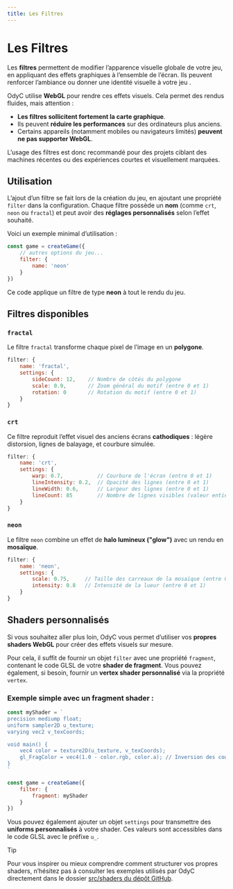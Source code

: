 ```yaml
---
title: Les Filtres
---
```


# Les Filtres

Les **filtres** permettent de modifier l’apparence visuelle globale de votre jeu, en appliquant des effets graphiques à l’ensemble de l’écran. Ils peuvent renforcer l’ambiance ou donner une identité visuelle à votre jeu .

OdyC utilise **WebGL** pour rendre ces effets visuels. Cela permet des rendus fluides, mais attention :

- **Les filtres sollicitent fortement la carte graphique**.
- Ils peuvent **réduire les performances** sur des ordinateurs plus anciens.
- Certains appareils (notamment mobiles ou navigateurs limités) **peuvent ne pas supporter WebGL**.

L’usage des filtres est donc recommandé pour des projets ciblant des machines récentes ou des expériences courtes et visuellement marquées.

## Utilisation

L’ajout d’un filtre se fait lors de la création du jeu, en ajoutant une propriété `filter` dans la configuration. Chaque filtre possède un **nom** (comme `crt`, `neon` ou `fractal`) et peut avoir des **réglages personnalisés** selon l’effet souhaité.

Voici un exemple minimal d’utilisation :

```js
const game = createGame({
	// autres options du jeu...
	filter: {
		name: 'neon'
	}
})
```

Ce code applique un filtre de type **neon** à tout le rendu du jeu.

## Filtres disponibles

### `fractal`

Le filtre `fractal` transforme chaque pixel de l’image en un **polygone**.

```js
filter: {
	name: 'fractal',
	settings: {
		sideCount: 12,    // Nombre de côtés du polygone
		scale: 0.9,       // Zoom général du motif (entre 0 et 1)
		rotation: 0       // Rotation du motif (entre 0 et 1)
	}
}
```

### `crt`

Ce filtre reproduit l’effet visuel des anciens écrans **cathodiques** : légère distorsion, lignes de balayage, et courbure simulée.

```js
filter: {
	name: 'crt',
	settings: {
		warp: 0.7,           // Courbure de l'écran (entre 0 et 1)
		lineIntensity: 0.2,  // Opacité des lignes (entre 0 et 1)
		lineWidth: 0.6,      // Largeur des lignes (entre 0 et 1)
		lineCount: 85        // Nombre de lignes visibles (valeur entière)
	}
}
```

### `neon`

Le filtre `neon` combine un effet de **halo lumineux ("glow")** avec un rendu en **mosaïque**.

```js
filter: {
	name: 'neon',
	settings: {
		scale: 0.75,     // Taille des carreaux de la mosaïque (entre 0 et 1)
		intensity: 0.8   // Intensité de la lueur (entre 0 et 1)
	}
}
```

## Shaders personnalisés

Si vous souhaitez aller plus loin, OdyC vous permet d’utiliser vos **propres shaders WebGL** pour créer des effets visuels sur mesure.

Pour cela, il suffit de fournir un objet `filter` avec une propriété `fragment`, contenant le code GLSL de votre **shader de fragment**.
Vous pouvez également, si besoin, fournir un **vertex shader personnalisé** via la propriété `vertex`.

### Exemple simple avec un fragment shader :

```js
const myShader = `
precision mediump float;
uniform sampler2D u_texture;
varying vec2 v_texCoords;

void main() {
	vec4 color = texture2D(u_texture, v_texCoords);
	gl_FragColor = vec4(1.0 - color.rgb, color.a); // Inversion des couleurs
}
`

const game = createGame({
	filter: {
		fragment: myShader
	}
})
```

Vous pouvez également ajouter un objet `settings` pour transmettre des **uniforms personnalisés** à votre shader. Ces valeurs sont accessibles dans le code GLSL avec le préfixe `u_`.

> [!TIP]
> Pour vous inspirer ou mieux comprendre comment structurer vos propres shaders, n’hésitez pas à consulter les exemples utilisés par OdyC directement dans le dossier [src/shaders du dépôt GitHub](https://github.com/achtaitaipai/odyc/tree/main/src/shaders).
